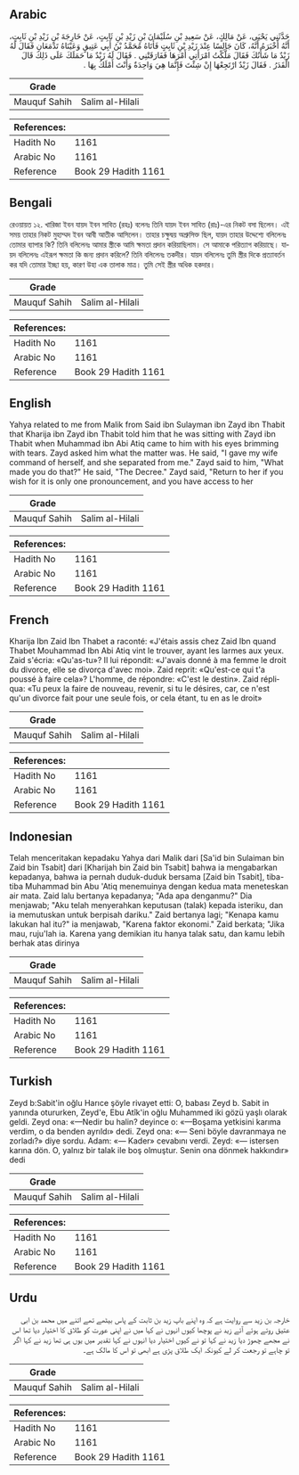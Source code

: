 ## Arabic


<div dir="rtl" lang="ar" style={{fontSize:'larger',backgroundColor:'#f8f9fa',padding:20}}>
حَدَّثَنِي يَحْيَى، عَنْ مَالِكٍ، عَنْ سَعِيدِ بْنِ سُلَيْمَانَ بْنِ زَيْدِ بْنِ ثَابِتٍ، عَنْ خَارِجَةَ بْنِ زَيْدِ بْنِ ثَابِتٍ، أَنَّهُ أَخْبَرَهُ أَنَّهُ، كَانَ جَالِسًا عِنْدَ زَيْدِ بْنِ ثَابِتٍ فَأَتَاهُ مُحَمَّدُ بْنُ أَبِي عَتِيقٍ وَعَيْنَاهُ تَدْمَعَانِ فَقَالَ لَهُ زَيْدٌ مَا شَأْنُكَ فَقَالَ مَلَّكْتُ امْرَأَتِي أَمْرَهَا فَفَارَقَتْنِي ‏.‏ فَقَالَ لَهُ زَيْدٌ مَا حَمَلَكَ عَلَى ذَلِكَ قَالَ الْقَدَرُ ‏.‏ فَقَالَ زَيْدٌ ارْتَجِعْهَا إِنْ شِئْتَ فَإِنَّمَا هِيَ وَاحِدَةٌ وَأَنْتَ أَمْلَكُ بِهَا ‏.‏
</div>
<div style={{backgroundColor:'#f8f9fa',padding:20, marginBottom: 10}}><table> <thead> <tr> <th>Grade</th> <th></th> </tr> </thead> <tbody> <tr><td>Mauquf Sahih</td><td>Salim al-Hilali</td></tr></tbody></table><table> <thead> <tr> <th>References:</th> <th></th> </tr> </thead> <tbody><tr><td>Hadith No</td><td>1161</td></tr><tr><td>Arabic No</td><td>1161</td></tr><tr><td>Reference</td><td>Book 29 Hadith 1161</td></tr></tbody></table></div>

## Bengali


<div dir="ltr" lang="bn" style={{fontSize:'larger',backgroundColor:'#f8f9fa',padding:20}}>
রেওয়ায়ত ১২. খারিজা ইবন যায়দ ইবন সাবিত (রহঃ) বলেনঃ তিনি যায়দ ইবন সাবিত (রাঃ)-এর নিকট বসা ছিলেন। এই সময় তাহার নিকট মুহাম্মদ ইবন আবী আতীক আসিলেন। তাহার চক্ষুদ্বয় অশ্রুসিক্ত ছিল, যায়দ তাহার উদ্দেশ্যে বলিলেনঃ তোমার ব্যাপার কি? তিনি বলিলেনঃ আমার স্ত্রীকে আমি ক্ষমতা প্রদান করিয়াছিলাম। সে আমাকে পরিত্যাগ করিয়াছে। যায়দ বলিলেনঃ এইরূপ ক্ষমতা কি জন্য প্রদান করিলে? তিনি বলিলেনঃ তকদীর। যায়দ বলিলেনঃ তুমি স্ত্রীর দিকে প্রত্যাবর্তন কর যদি তোমার ইচ্ছা হয়, কারণ উহা এক তালাক মাত্র। তুমি সেই স্ত্রীর অধিক হকদার।
</div>
<div style={{backgroundColor:'#f8f9fa',padding:20, marginBottom: 10}}><table> <thead> <tr> <th>Grade</th> <th></th> </tr> </thead> <tbody> <tr><td>Mauquf Sahih</td><td>Salim al-Hilali</td></tr></tbody></table><table> <thead> <tr> <th>References:</th> <th></th> </tr> </thead> <tbody><tr><td>Hadith No</td><td>1161</td></tr><tr><td>Arabic No</td><td>1161</td></tr><tr><td>Reference</td><td>Book 29 Hadith 1161</td></tr></tbody></table></div>

## English


<div dir="ltr" lang="en" style={{fontSize:'larger',backgroundColor:'#f8f9fa',padding:20}}>
Yahya related to me from Malik from Said ibn Sulayman ibn Zayd ibn Thabit that Kharija ibn Zayd ibn Thabit told him that he was sitting with Zayd ibn Thabit when Muhammad ibn Abi Atiq came to him with his eyes brimming with tears. Zayd asked him what the matter was. He said, "I gave my wife command of herself, and she separated from me." Zayd said to him, "What made you do that?" He said, "The Decree." Zayd said, "Return to her if you wish for it is only one pronouncement, and you have access to her
</div>
<div style={{backgroundColor:'#f8f9fa',padding:20, marginBottom: 10}}><table> <thead> <tr> <th>Grade</th> <th></th> </tr> </thead> <tbody> <tr><td>Mauquf Sahih</td><td>Salim al-Hilali</td></tr></tbody></table><table> <thead> <tr> <th>References:</th> <th></th> </tr> </thead> <tbody><tr><td>Hadith No</td><td>1161</td></tr><tr><td>Arabic No</td><td>1161</td></tr><tr><td>Reference</td><td>Book 29 Hadith 1161</td></tr></tbody></table></div>

## French


<div dir="ltr" lang="fr" style={{fontSize:'larger',backgroundColor:'#f8f9fa',padding:20}}>
Kharija Ibn Zaid Ibn Thabet a raconté: «J'étais assis chez Zaid Ibn quand Thabet Mouhammad Ibn Abi Atiq vint le trouver, ayant les larmes aux yeux. Zaid s'écria: «Qu'as-tu»? Il lui répondit: «J'avais donné à ma femme le droit du divorce, elle se divorça d'avec moi». Zaid reprit: «Qu'est-ce qui t'a poussé à faire cela»? L'homme, de répondre: «C'est le destin». Zaid répliqua: «Tu peux la faire de nouveau, revenir, si tu le désires, car, ce n'est qu'un divorce fait pour une seule fois, or cela étant, tu en as le droit»
</div>
<div style={{backgroundColor:'#f8f9fa',padding:20, marginBottom: 10}}><table> <thead> <tr> <th>Grade</th> <th></th> </tr> </thead> <tbody> <tr><td>Mauquf Sahih</td><td>Salim al-Hilali</td></tr></tbody></table><table> <thead> <tr> <th>References:</th> <th></th> </tr> </thead> <tbody><tr><td>Hadith No</td><td>1161</td></tr><tr><td>Arabic No</td><td>1161</td></tr><tr><td>Reference</td><td>Book 29 Hadith 1161</td></tr></tbody></table></div>

## Indonesian


<div dir="ltr" lang="id" style={{fontSize:'larger',backgroundColor:'#f8f9fa',padding:20}}>
Telah menceritakan kepadaku Yahya dari Malik dari [Sa'id bin Sulaiman bin Zaid bin Tsabit] dari [Kharijah bin Zaid bin Tsabit] bahwa ia mengabarkan kepadanya, bahwa ia pernah duduk-duduk bersama [Zaid bin Tsabit], tiba-tiba Muhammad bin Abu 'Atiq menemuinya dengan kedua mata meneteskan air mata. Zaid lalu bertanya kepadanya; "Ada apa denganmu?" Dia menjawab; "Aku telah menyerahkan keputusan (talak) kepada isteriku, dan ia memutuskan untuk berpisah dariku." Zaid bertanya lagi; "Kenapa kamu lakukan hal itu?" ia menjawab, "Karena faktor ekonomi." Zaid berkata; "Jika mau, ruju'lah ia. Karena yang demikian itu hanya talak satu, dan kamu lebih berhak atas dirinya
</div>
<div style={{backgroundColor:'#f8f9fa',padding:20, marginBottom: 10}}><table> <thead> <tr> <th>Grade</th> <th></th> </tr> </thead> <tbody> <tr><td>Mauquf Sahih</td><td>Salim al-Hilali</td></tr></tbody></table><table> <thead> <tr> <th>References:</th> <th></th> </tr> </thead> <tbody><tr><td>Hadith No</td><td>1161</td></tr><tr><td>Arabic No</td><td>1161</td></tr><tr><td>Reference</td><td>Book 29 Hadith 1161</td></tr></tbody></table></div>

## Turkish


<div dir="ltr" lang="tr" style={{fontSize:'larger',backgroundColor:'#f8f9fa',padding:20}}>
Zeyd b:Sabit'in oğlu Harıce şöyle rivayet etti: O, babası Zeyd b. Sabit in yanında otururken, Zeyd'e, Ebu Atîk'in oğlu Muhammed iki gözü yaşlı olarak geldi. Zeyd ona: «—Nedir bu halin? deyince o: «—Boşama yetkisini karıma verdim, o da benden ayrıldı» dedi. Zeyd ona: «— Seni böyle davranmaya ne zorladı?» diye sordu. Adam: «— Kader» cevabını verdi. Zeyd: «— istersen karına dön. O, yalnız bir talak ile boş olmuştur. Senin ona dönmek hakkındır» dedi
</div>
<div style={{backgroundColor:'#f8f9fa',padding:20, marginBottom: 10}}><table> <thead> <tr> <th>Grade</th> <th></th> </tr> </thead> <tbody> <tr><td>Mauquf Sahih</td><td>Salim al-Hilali</td></tr></tbody></table><table> <thead> <tr> <th>References:</th> <th></th> </tr> </thead> <tbody><tr><td>Hadith No</td><td>1161</td></tr><tr><td>Arabic No</td><td>1161</td></tr><tr><td>Reference</td><td>Book 29 Hadith 1161</td></tr></tbody></table></div>

## Urdu


<div dir="rtl" lang="ur" style={{fontSize:'larger',backgroundColor:'#f8f9fa',padding:20}}>
خارجہ بن زید سے روایت ہے کہ وہ اپنے باپ زید بن ثابت کے پاس بیٹھے تھے اتنے میں محمد بن ابی عتیق روتے ہوئے آئے زید نے پوچھا کیوں انہوں نے کہا میں نے اپنی عورت کو طلاق کا اختیار دیا تھا اس نے مجھے چھوڑ دیا زید نے کہا تو نے کیوں اختیار دیا انہوں نے کہا تقدیر میں یوں ہی تھا زید نے کہا اگر تو چاہے تو رجعت کر لے کیونکہ ایک طلاق پڑی ہے ابھی تو اس کا مالک ہے۔
</div>
<div style={{backgroundColor:'#f8f9fa',padding:20, marginBottom: 10}}><table> <thead> <tr> <th>Grade</th> <th></th> </tr> </thead> <tbody> <tr><td>Mauquf Sahih</td><td>Salim al-Hilali</td></tr></tbody></table><table> <thead> <tr> <th>References:</th> <th></th> </tr> </thead> <tbody><tr><td>Hadith No</td><td>1161</td></tr><tr><td>Arabic No</td><td>1161</td></tr><tr><td>Reference</td><td>Book 29 Hadith 1161</td></tr></tbody></table></div>